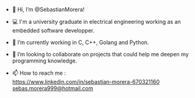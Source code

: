 - 👋  Hi, I’m @SebastianMorera!

- 💻  I'm a university graduate in electrical engineering working as an embedded software developper. 
- 🌱  I’m currently working in C, C++, Golang and Python.

- 💞️  I’m looking to collaborate on projects that could help me deepen my programming knowledge.
- 📫  How to reach me : 
         <br> https://www.linkedin.com/in/sebastian-morera-670321160
         <br> sebas.morera999@hotmail.com

<!---
SebastianMorera/SebastianMorera is a ✨ special ✨ repository because its `README.md` (this file) appears on your GitHub profile.
You can click the Preview link to take a look at your changes.
--->
